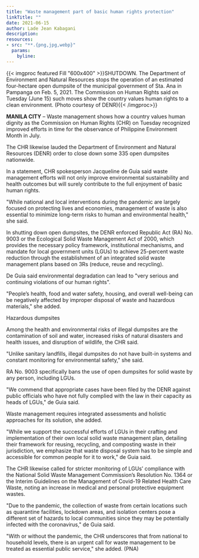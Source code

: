 ```yaml
---
title: "Waste management part of basic human rights protection"
linkTitle: ""
date: 2021-06-15
author: Lade Jean Kabagani
description:
resources:
- src: "**.{png,jpg,webp}"
  params:
    byline: 
---
```

{{< imgproc featured Fill "600x400" >}}SHUTDOWN. The Department of Environment and Natural Resources stops the operation of an estimated four-hectare open dumpsite of the municipal government of Sta. Ana in Pampanga on Feb. 5, 2021. The Commission on Human Rights said on Tuesday (June 15) such moves show the country values human rights to a clean environment. (Photo courtesy of DENR){{< /imgproc>}}

**MANILA CITY** – Waste management shows how a country values human dignity as the Commission on Human Rights (CHR) on Tuesday recognized improved efforts in time for the observance of Philippine Environment Month in July.

The CHR likewise lauded the Department of Environment and Natural Resources (DENR) order to close down some 335 open dumpsites nationwide.

In a statement, CHR spokesperson Jacqueline de Guia said waste management efforts will not only improve environmental sustainability and health outcomes but will surely contribute to the full enjoyment of basic human rights.

"While national and local interventions during the pandemic are largely focused on protecting lives and economies, management of waste is also essential to minimize long-term risks to human and environmental health," she said.

In shutting down open dumpsites, the DENR enforced Republic Act (RA) No. 9003 or the Ecological Solid Waste Management Act of 2000, which provides the necessary policy framework, institutional mechanisms, and mandate for local government units (LGUs) to achieve 25-percent waste reduction through the establishment of an integrated solid waste management plans based on 3Rs (reduce, reuse and recycling).

De Guia said environmental degradation can lead to "very serious and continuing violations of our human rights".

"People’s health, food and water safety, housing, and overall well-being can be negatively affected by improper disposal of waste and hazardous materials," she added.

Hazardous dumpsites

Among the health and environmental risks of illegal dumpsites are the contamination of soil and water, increased risks of natural disasters and health issues, and disruption of wildlife, the CHR said.

"Unlike sanitary landfills, illegal dumpsites do not have built-in systems and constant monitoring for environmental safety," she said.

RA No. 9003 specifically bans the use of open dumpsites for solid waste by any person, including LGUs.

"We commend that appropriate cases have been filed by the DENR against public officials who have not fully complied with the law in their capacity as heads of LGUs," de Guia said.

Waste management requires integrated assessments and holistic approaches for its solution, she added.

"While we support the successful efforts of LGUs in their crafting and implementation of their own local solid waste management plan, detailing their framework for reusing, recycling, and composting waste in their jurisdiction, we emphasize that waste disposal system has to be simple and accessible for common people for it to work," de Guia said.

The CHR likewise called for stricter monitoring of LGUs’ compliance with the National Solid Waste Management Commission’s Resolution No. 1364 or the Interim Guidelines on the Management of Covid-19 Related Health Care Waste, noting an increase in medical and personal protective equipment wastes.

"Due to the pandemic, the collection of waste from certain locations such as quarantine facilities, lockdown areas, and isolation centers pose a different set of hazards to local communities since they may be potentially infected with the coronavirus," de Guia said.

"With or without the pandemic, the CHR underscores that from national to household levels, there is an urgent call for waste management to be treated as essential public service," she added. (PNA)